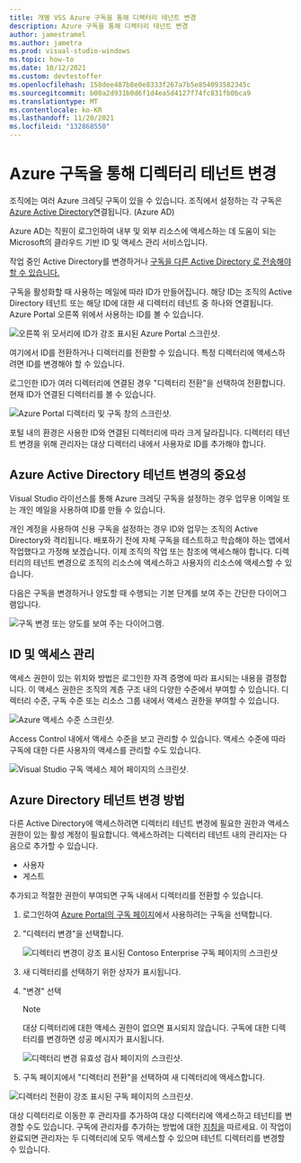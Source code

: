 ```yaml
---
title: 개별 VSS Azure 구독을 통해 디렉터리 테넌트 변경
description: Azure 구독을 통해 디렉터리 테넌트 변경
author: jamestramel
ms.author: jametra
ms.prod: visual-studio-windows
ms.topic: how-to
ms.date: 10/12/2021
ms.custom: devtestoffer
ms.openlocfilehash: 158dee487b8e0e8333f267a7b5e854093582345c
ms.sourcegitcommit: b00a2d931b0d6f1d4ea5d4127f74fc831fb0bca9
ms.translationtype: MT
ms.contentlocale: ko-KR
ms.lasthandoff: 11/20/2021
ms.locfileid: "132868550"
---
```

# <a name="change-directory-tenants-with-your-azure-subscriptions"></a>Azure 구독을 통해 디렉터리 테넌트 변경  

조직에는 여러 Azure 크레딧 구독이 있을 수 있습니다. 조직에서 설정하는 각 구독은 [Azure Active Directory](../../active-directory/fundamentals/active-directory-whatis.md)연결됩니다. (Azure AD)  

Azure AD는 직원이 로그인하여 내부 및 외부 리소스에 액세스하는 데 도움이 되는 Microsoft의 클라우드 기반 ID 및 액세스 관리 서비스입니다.  

작업 중인 Active Directory를 변경하거나 [구독을 다른 Active Directory 로 전송해야 할 수 있습니다.](../../role-based-access-control/transfer-subscription.md)  

구독을 활성화할 때 사용하는 메일에 따라 ID가 만들어집니다. 해당 ID는 조직의 Active Directory 테넌트 또는 해당 ID에 대한 새 디렉터리 테넌트 중 하나와 연결됩니다. Azure Portal 오른쪽 위에서 사용하는 ID를 볼 수 있습니다.  

![오른쪽 위 모서리에 ID가 강조 표시된 Azure Portal 스크린샷.](media/how-to-change-directory-tenants-visual-studio-azure/identity.png "로그인한 ID는 Azure Portal 오른쪽 위 모서리에 있습니다.")  

여기에서 ID를 전환하거나 디렉터리를 전환할 수 있습니다. 특정 디렉터리에 액세스하려면 ID를 변경해야 할 수 있습니다.  

로그인한 ID가 여러 디렉터리에 연결된 경우 "디렉터리 전환"을 선택하여 전환합니다. 현재 ID가 연결된 디렉터리를 볼 수 있습니다.  

![Azure Portal 디렉터리 및 구독 창의 스크린샷.](media/how-to-change-directory-tenants-visual-studio-azure/switch-directory.png "디렉터리 전환을 클릭하여 디렉터리를 전환합니다. 원하는 디렉터리를 선택합니다.")  

포털 내의 환경은 사용한 ID와 연결된 디렉터리에 따라 크게 달라집니다. 디렉터리 테넌트 변경을 위해 관리자는 대상 디렉터리 내에서 사용자로 ID를 추가해야 합니다.  

## <a name="importance-of-changing-your-azure-active-directory-tenant"></a>Azure Active Directory 테넌트 변경의 중요성  

Visual Studio 라이선스를 통해 Azure 크레딧 구독을 설정하는 경우 업무용 이메일 또는 개인 메일을 사용하여 ID를 만들 수 있습니다.  

개인 계정을 사용하여 신용 구독을 설정하는 경우 ID와 업무는 조직의 Active Directory와 격리됩니다. 배포하기 전에 자체 구독을 테스트하고 학습해야 하는 앱에서 작업했다고 가정해 보겠습니다. 이제 조직의 작업 또는 참조에 액세스해야 합니다. 디렉터리의 테넌트 변경으로 조직의 리소스에 액세스하고 사용자의 리소스에 액세스할 수 있습니다.  

다음은 구독을 변경하거나 양도할 때 수행되는 기본 단계를 보여 주는 간단한 다이어그램입니다.

![구독 변경 또는 양도를 보여 주는 다이어그램.](media/how-to-change-directory-tenants-visual-studio-azure/change-diagram.png "구독을 변경하거나 양도할 때 발생하는 작업의 다이어그램입니다.")  

## <a name="identity-and-access-management"></a>ID 및 액세스 관리

액세스 권한이 있는 위치와 방법은 로그인한 자격 증명에 따라 표시되는 내용을 결정합니다. 이 액세스 권한은 조직의 계층 구조 내의 다양한 수준에서 부여할 수 있습니다. 디렉터리 수준, 구독 수준 또는 리소스 그룹 내에서 액세스 권한을 부여할 수 있습니다.  

![Azure 액세스 수준 스크린샷.](media/how-to-change-directory-tenants-visual-studio-azure/access-management.png "Azure에서 사용할 수 있는 액세스 수준입니다.")  

Access Control 내에서 액세스 수준을 보고 관리할 수 있습니다. 액세스 수준에 따라 구독에 대한 다른 사용자의 액세스를 관리할 수도 있습니다.  

![Visual Studio 구독 액세스 제어 페이지의 스크린샷.](media/how-to-change-directory-tenants-visual-studio-azure/access-control.png "구독에 대한 액세스를 관리합니다.")

## <a name="how-to-change-your-azure-directory-tenant"></a>Azure Directory 테넌트 변경 방법

다른 Active Directory에 액세스하려면 디렉터리 테넌트 변경에 필요한 권한과 액세스 권한이 있는 활성 계정이 필요합니다. 액세스하려는 디렉터리 테넌트 내의 관리자는 다음으로 추가할 수 있습니다.

* 사용자
* 게스트  

추가되고 적절한 권한이 부여되면 구독 내에서 디렉터리를 전환할 수 있습니다.  

1. 로그인하여 [Azure Portal의 구독 페이지](https://portal.azure.com/#blade/Microsoft_Azure_Billing/SubscriptionsBlade)에서 사용하려는 구독을 선택합니다.  
2. "디렉터리 변경"을 선택합니다.  

    ![디렉터리 변경이 강조 표시된 Contoso Enterprise 구독 페이지의 스크린샷](media/how-to-change-directory-tenants-visual-studio-azure/change-directory.png "디렉터리 변경을 선택합니다.") 
3. 새 디렉터리를 선택하기 위한 상자가 표시됩니다.  
4. "변경" 선택  

    > [!NOTE]
    > 대상 디렉터리에 대한 액세스 권한이 없으면 표시되지 않습니다. 구독에 대한 디렉터리를 변경하면 성공 메시지가 표시됩니다.  

    ![디렉터리 변경 유효성 검사 페이지의 스크린샷.](media/how-to-change-directory-tenants-visual-studio-azure/change-button.png "드롭다운에서 디렉터리를 선택하고 변경 단추를 클릭합니다.")
5. 구독 페이지에서 "디렉터리 전환"을 선택하여 새 디렉터리에 액세스합니다.  

  ![디렉터리 전환이 강조 표시된 구독 페이지의 스크린샷.](media/how-to-change-directory-tenants-visual-studio-azure/switch-directories-outlined.png "디렉터리 전환을 클릭하여 새 디렉터리에 액세스합니다.")

대상 디렉터리로 이동한 후 관리자를 추가하여 대상 디렉터리에 액세스하고 테넌티를 변경할 수도 있습니다. 구독에 관리자를 추가하는 방법에 대한 [지침을](/visualstudio/subscriptions/cloud-admin) 따르세요. 이 작업이 완료되면 관리자는 두 디렉터리에 모두 액세스할 수 있으며 테넌트 디렉터리를 변경할 수 있습니다.  
